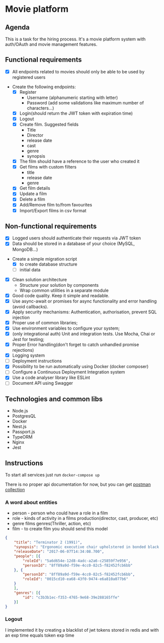 # Movie platform

## Agenda 
This is a task for the hiring process. It's a movie platform system
with auth/OAuth and movie management features.

## Functional requirements

- [x] All endpoints related to movies should only be able to be used by registered
  users
- Create the following endpoints:
  - [x] Register 
    * Username (alphanumeric starting with letter)
    * Password (add some validations like maximum number of characters...)
  - [x] Login(should return the JWT token with expiration time)
  - [x] Logout
  - [x] Create film. Suggested fields 
    * Title
    * Director
    * release date 
    * cast 
    * genre 
    * synopsis
  - [x] The film should have a reference to the user who created it
  - [x] Get films with custom filters
    * title 
    * release date 
    * genre
  - [x] Get film details
  - [x] Update a film
  - [x] Delete a film
  - [x] Add/Remove film to/from favourites
  - [x] Import/Export films in csv format
    
## Non-functional requirements

- [x] Logged users should authenticate their requests via JWT token
- [x] Data should be stored in a database of your choice (MySQL, MongoDB...)
- Create a simple migration script 
  - [x] to create database structure
  - [ ] initial data 
- [x] Clean solution architecture
  - Structure your solution by components
  - Wrap common utilities in a separate module
- [x] Good code quality. Keep it simple and readable.
- [x] Use async-await or promises for async functionality and error handling (avoid callbacks).
- [x] Apply security mechanisms: Authentication, authorisation, prevent SQL injection
- [x] Proper use of common libraries;
- [x] Use environment variables to configure your system;
- [x] (only integrational auth) Unit and integration tests. Use Mocha, Chai or Jest for testing;
- [x] Proper Error handling(don't forget to catch unhandled promise rejections)
- [x] Logging system
- [ ] Deployment instructions
- [x] Possibility to be run automatically using Docker (docker composer)
- [ ] Configure a Continuous Deployment Integration system
- [x] Use a code analyser library like ESLint
- [ ] Document API using Swagger

## Technologies and common libs
- Node.js
- PostgresQL
- Docker
- Nest.js
- Passport.js
- TypeORM
- Nginx
- Jest

## Instructions

To start all services just run `docker-compose up`

There is no proper api documentation for now, but you can get
[postman collection](https://www.getpostman.com/collections/6c8ff1c6005d43c6d296)

### A word about entities

- person - person who could have a role in a film
- role - kinds of activity in a films production(director, cast, producer, etc)
- genre films genres(Thriller, action, etc)
- film - to create film you should send this model
```json
{
    "title": "Terminator 2 (1991)",
    "synopsis": "Ergonomic executive chair upholstered in bonded black leather and PVC padded seat and back for all-day comfort and support",
    "releaseDate": "2017-06-07T14:34:08.700",
    "people": [{
        "roleId": "5a6d654e-12d8-4adc-a2a6-c25859f7e956",
        "personId": "8ff89a9d-f59e-4cc0-82c5-f82452fcb6bb"
    }, {
        "personId": "8ff89a9d-f59e-4cc0-82c5-f82452fcb6bb",
        "roleId": "0015cd10-ea68-43f0-9474-e6a810a077b6"
    }
    ],
    "genres": [{
        "id": "c3b3b1ec-f353-4765-9e68-39e288165ffe"
    }]
}
```

### Logout

I implemented it by creating a blacklist of jwt tokens stored 
in redis and with an exp time equals token exp time